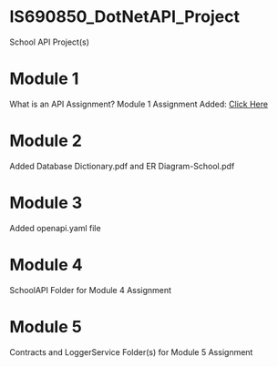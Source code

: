 # IS690850_DotNetAPI_Project
School API Project(s)

# Module 1
What is an API Assignment? 
Module 1 Assignment Added: [Click Here](IS690850_DotNetAPI_Project/Module_1_API_Assignment.md)

# Module 2
Added Database Dictionary.pdf and ER Diagram-School.pdf

# Module 3
Added openapi.yaml file 

# Module 4
SchoolAPI Folder for Module 4 Assignment

# Module 5
Contracts and LoggerService Folder(s) for Module 5 Assignment
